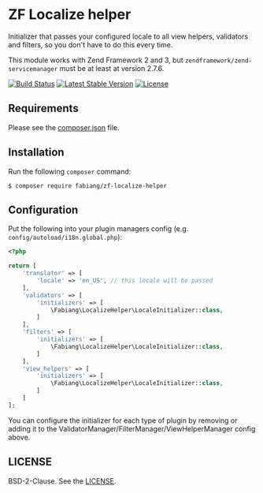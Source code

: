 # ZF Localize helper

Initializer that passes your configured locale to all view helpers, validators
and filters, so you don't have to do this every time.

This module works with Zend Framework 2 and 3, but
`zendframework/zend-servicemanager` must be at least at version 2.7.6.

[![Build Status](https://travis-ci.org/fabiang/zf-localize-helper.svg?branch=master)](https://travis-ci.org/fabiang/zf-localize-helper)
[![Latest Stable Version](https://poser.pugx.org/fabiang/zf-localize-helpert/version)](https://packagist.org/packages/fabiang/zf-localize-helper)
[![License](https://poser.pugx.org/fabiang/zf-localize-helper/license)](https://packagist.org/packages/fabiang/zf-localize-helper)

## Requirements

Please see the [composer.json](composer.json) file.

## Installation

Run the following `composer` command:

```console
$ composer require fabiang/zf-localize-helper
```

## Configuration

Put the following into your plugin managers config (e.g. `config/autoload/i18n.global.php`):

```php
<?php

return [
    'translator' => [
        'locale' => 'en_US', // this locale will be passed
    ],
    'validators' => [
        'initializers' => [
            \Fabiang\LocalizeHelper\LocaleInitializer::class,
        ]
    ],
    'filters' => [
        'initializers' => [
            \Fabiang\LocalizeHelper\LocaleInitializer::class,
        ]
    ],
    'view_helpers' => [
        'initializers' => [
            \Fabiang\LocalizeHelper\LocaleInitializer::class,
        ]
    ]
];

```

You can configure the initializer for each type of plugin by removing or adding
it to the ValidatorManager/FilterManager/ViewHelperManager config above.


## LICENSE

BSD-2-Clause. See the [LICENSE](LICENSE.md).
